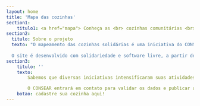 ```yaml
---
layout: home
title: 'Mapa das cozinhas'
section1:
    titulo1: <a href="mapa"> Conheça as <br> cozinhas comunitárias <br> do Rio Grande do Sul</a>
section2:
  titulo: Sobre o projeto
  texto: "O mapeamento das cozinhas solidárias é uma iniciativa do CONSEA-RS com apoio do Instituto Aaron Swartz para fornecer informação de qualidade para a população.
  
  O site é desenvolvido com solidariedade e software livre, a partir de um fork de um projeto da <a href='https://silo.org.br/'> Silo – Arte e Latitude Rural </a>."
section3:
    titulo: ''
    texto:
        Sabemos que diversas iniciativas intensificaram suas atividades e outras surgiram na esteira das enchentes, para cadastrar os dados da sua iniciativa preencha o formulário abaixo.

        O CONSEAR entrará em contato para validar os dados e publicar a sua cozinha no mapa.
    botao: cadastre sua cozinha aqui!
---
```

